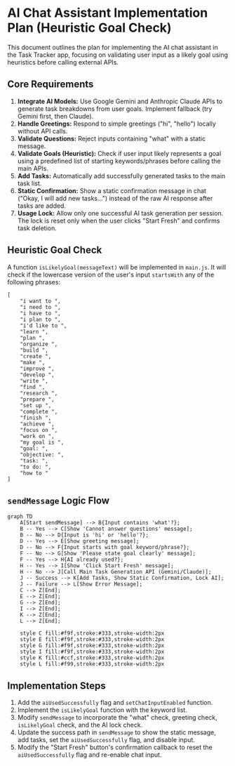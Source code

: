 # AI Chat Assistant Implementation Plan (Heuristic Goal Check)

This document outlines the plan for implementing the AI chat assistant in the Task Tracker app, focusing on validating user input as a likely goal using heuristics before calling external APIs.

## Core Requirements

1.  **Integrate AI Models:** Use Google Gemini and Anthropic Claude APIs to generate task breakdowns from user goals. Implement fallback (try Gemini first, then Claude).
2.  **Handle Greetings:** Respond to simple greetings ("hi", "hello") locally without API calls.
3.  **Validate Questions:** Reject inputs containing "what" with a static message.
4.  **Validate Goals (Heuristic):** Check if user input likely represents a goal using a predefined list of starting keywords/phrases before calling the main APIs.
5.  **Add Tasks:** Automatically add successfully generated tasks to the main task list.
6.  **Static Confirmation:** Show a static confirmation message in chat ("Okay, I will add new tasks...") instead of the raw AI response after tasks are added.
7.  **Usage Lock:** Allow only one successful AI task generation per session. The lock is reset only when the user clicks "Start Fresh" and confirms task deletion.

## Heuristic Goal Check

A function `isLikelyGoal(messageText)` will be implemented in `main.js`. It will check if the lowercase version of the user's input `startsWith` any of the following phrases:

```
[
    "i want to ",
    "i need to ",
    "i have to ",
    "i plan to ",
    "i'd like to ",
    "learn ",
    "plan ",
    "organize ",
    "build ",
    "create ",
    "make ",
    "improve ",
    "develop ",
    "write ",
    "find ",
    "research ",
    "prepare ",
    "set up ",
    "complete ",
    "finish ",
    "achieve ",
    "focus on ",
    "work on ",
    "my goal is ",
    "goal: ",
    "objective: ",
    "task: ",
    "to do: ",
    "how to "
]
```

## `sendMessage` Logic Flow

```mermaid
graph TD
    A[Start sendMessage] --> B{Input contains 'what'?};
    B -- Yes --> C[Show 'Cannot answer questions' message];
    B -- No --> D{Input is 'hi' or 'hello'?};
    D -- Yes --> E[Show greeting message];
    D -- No --> F{Input starts with goal keyword/phrase?};
    F -- No --> G[Show 'Please state goal clearly' message];
    F -- Yes --> H{AI already used?};
    H -- Yes --> I[Show 'Click Start Fresh' message];
    H -- No --> J[Call Main Task Generation API (Gemini/Claude)];
    J -- Success --> K[Add Tasks, Show Static Confirmation, Lock AI];
    J -- Failure --> L[Show Error Message];
    C --> Z[End];
    E --> Z[End];
    G --> Z[End];
    I --> Z[End];
    K --> Z[End];
    L --> Z[End];

    style C fill:#f9f,stroke:#333,stroke-width:2px
    style E fill:#f9f,stroke:#333,stroke-width:2px
    style G fill:#f9f,stroke:#333,stroke-width:2px
    style I fill:#f9f,stroke:#333,stroke-width:2px
    style K fill:#ccf,stroke:#333,stroke-width:2px
    style L fill:#f99,stroke:#333,stroke-width:2px
```

## Implementation Steps

1.  Add the `aiUsedSuccessfully` flag and `setChatInputEnabled` function.
2.  Implement the `isLikelyGoal` function with the keyword list.
3.  Modify `sendMessage` to incorporate the "what" check, greeting check, `isLikelyGoal` check, and the AI lock check.
4.  Update the success path in `sendMessage` to show the static message, add tasks, set the `aiUsedSuccessfully` flag, and disable input.
5.  Modify the "Start Fresh" button's confirmation callback to reset the `aiUsedSuccessfully` flag and re-enable chat input.
